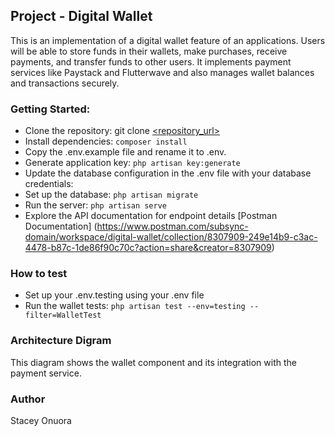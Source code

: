 
## Project - Digital Wallet

This is an implementation of a digital wallet feature of an applications. Users
will be able to store funds in their wallets, make purchases, receive payments, and transfer
funds to other users. It implements payment services like Paystack and Flutterwave and also manages 
wallet balances and transactions securely.


### Getting Started:
- Clone the repository: git clone [<repository_url>](https://github.com/PinkCode15/digital-wallet-api.git)
- Install dependencies: `composer install`
- Copy the .env.example file and rename it to .env.
- Generate application key: `php artisan key:generate`
- Update the database configuration in the .env file with your database credentials:
- Set up the database: `php artisan migrate`
- Run the server: `php artisan serve`
- Explore the API documentation for endpoint details [Postman Documentation] (https://www.postman.com/subsync-domain/workspace/digital-wallet/collection/8307909-249e14b9-c3ac-4478-b87c-1de86f90c70c?action=share&creator=8307909)

### How to test
- Set up your .env.testing using your .env file
- Run the wallet tests: `php artisan test --env=testing --filter=WalletTest`

### Architecture Digram
This diagram shows the wallet component and its integration with the payment service.


### Author
Stacey Onuora
